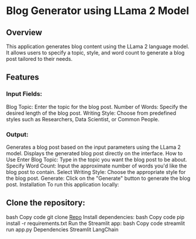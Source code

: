 # Blog Generator using LLama 2 Model

## Overview
This application generates blog content using the LLama 2 language model. It allows users to specify a topic, style, and word count to generate a blog post tailored to their needs.

## Features

### Input Fields:

Blog Topic: Enter the topic for the blog post.
Number of Words: Specify the desired length of the blog post.
Writing Style: Choose from predefined styles such as Researchers, Data Scientist, or Common People.

### Output:

Generates a blog post based on the input parameters using the LLama 2 model.
Displays the generated blog post directly on the interface.
How to Use
Enter Blog Topic: Type in the topic you want the blog post to be about.
Specify Word Count: Input the approximate number of words you'd like the blog post to contain.
Select Writing Style: Choose the appropriate style for the blog post.
Generate: Click on the "Generate" button to generate the blog post.
Installation
To run this application locally:

## Clone the repository:
bash
Copy code
git clone [Repo](https://github.com/smadiwale29/Blog-Generator-using-LLama-2-Model)
Install dependencies:
bash
Copy code
pip install -r requirements.txt
Run the Streamlit app:
bash
Copy code
streamlit run app.py
Dependencies
Streamlit
LangChain
